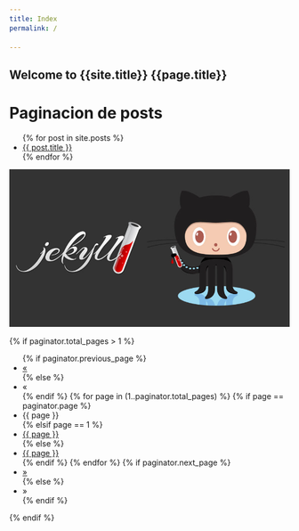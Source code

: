 ```yaml
---
title: Index
permalink: /

---
```





## Welcome to {{site.title}} {{page.title}} 
# Paginacion de posts


<ul>
  {% for post in site.posts %}
    <li>
      <a href="{{ post.url }}">{{ post.title }}</a>
    </li>
  {% endfor %}
</ul>


![Image](/assets/img/1.jpg)

{% if paginator.total_pages > 1 %}
  <ul class="pagination">
    {% if paginator.previous_page %}
      <li><a href="{{ paginator.previous_page_path | prepend: site.baseurl | replace: '//', '/' }}">&laquo;</a></li>
    {% else %}
      <li class="disabled"><span>&laquo;</span></li>
    {% endif %}
    {% for page in (1..paginator.total_pages) %}
      {% if page == paginator.page %}
        <li class="active"><span>{{ page }}</span></li>
      {% elsif page == 1 %}
        <li><a href="{{ '/' | prepend: site.baseurl | replace: '//', '/' }}">{{ page }}</a></li>
      {% else %}
        <li><a href="{{ page | prepend: '/page' | prepend: site.baseurl | replace: '//', '/' }}">{{ page }}</a></li>
      {% endif %}
    {% endfor %}
    {% if paginator.next_page %}
      <li><a href="{{ paginator.next_page_path | prepend: site.baseurl | replace: '//', '/' }}">&raquo;</a></li>
    {% else %}
      <li class="disabled"><span>&raquo;</span></li>
    {% endif %}
  </ul>
{% endif %}

